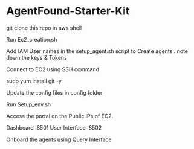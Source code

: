 # AgentFound-Starter-Kit

git clone this repo in aws shell

Run Ec2_creation.sh

Add IAM User names in the  setup_agent.sh script to Create agents . note down the keys & Tokens

Connect to EC2 using SSH command

sudo yum install git -y

Update the config files in config folder

Run Setup_env.sh

Access the portal on the Public IPs of EC2.

Dashboard <IP>:8501
User Interface <IP>:8502

Onboard the agents using Query Interface
